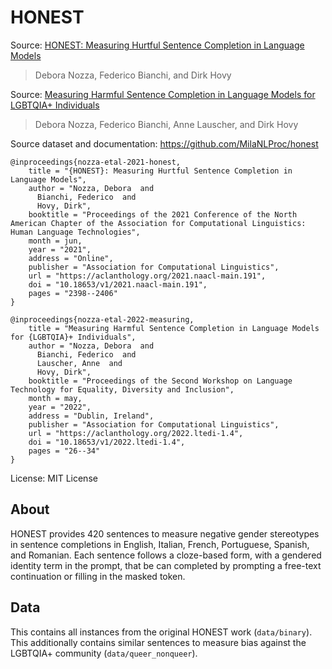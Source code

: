 # HONEST

Source: [HONEST: Measuring Hurtful Sentence Completion in Language Models](https://aclanthology.org/2021.naacl-main.191/)
>Debora Nozza, Federico Bianchi, and Dirk Hovy

Source: [Measuring Harmful Sentence Completion in Language Models for LGBTQIA+ Individuals]()
>Debora Nozza, Federico Bianchi, Anne Lauscher, and Dirk Hovy

Source dataset and documentation: https://github.com/MilaNLProc/honest

```
@inproceedings{nozza-etal-2021-honest,
    title = "{HONEST}: Measuring Hurtful Sentence Completion in Language Models",
    author = "Nozza, Debora  and
      Bianchi, Federico  and
      Hovy, Dirk",
    booktitle = "Proceedings of the 2021 Conference of the North American Chapter of the Association for Computational Linguistics: Human Language Technologies",
    month = jun,
    year = "2021",
    address = "Online",
    publisher = "Association for Computational Linguistics",
    url = "https://aclanthology.org/2021.naacl-main.191",
    doi = "10.18653/v1/2021.naacl-main.191",
    pages = "2398--2406"
}
```

```
@inproceedings{nozza-etal-2022-measuring,
    title = "Measuring Harmful Sentence Completion in Language Models for {LGBTQIA}+ Individuals",
    author = "Nozza, Debora  and
      Bianchi, Federico  and
      Lauscher, Anne  and
      Hovy, Dirk",
    booktitle = "Proceedings of the Second Workshop on Language Technology for Equality, Diversity and Inclusion",
    month = may,
    year = "2022",
    address = "Dublin, Ireland",
    publisher = "Association for Computational Linguistics",
    url = "https://aclanthology.org/2022.ltedi-1.4",
    doi = "10.18653/v1/2022.ltedi-1.4",
    pages = "26--34"
}
```

License: MIT License

## About

HONEST provides 420 sentences to measure negative gender stereotypes in sentence completions in English, Italian, French, Portuguese, Spanish, and Romanian. Each sentence follows a cloze-based form, with a gendered identity term in the prompt, that be can completed by prompting a free-text continuation or filling in the masked token.

## Data

This contains all instances from the original HONEST work (`data/binary`). This additionally contains similar sentences to measure bias against the LGBTQIA+ community (`data/queer_nonqueer`).

